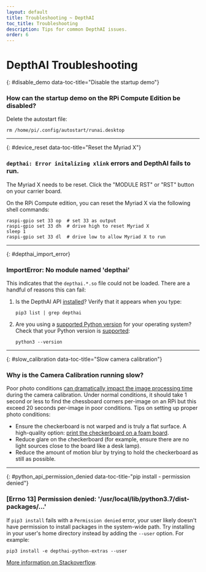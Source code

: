 ```yaml
---
layout: default
title: Troubleshooting ~ DepthAI
toc_title: Troubleshooting
description: Tips for common DepthAI issues.
order: 6
---
```


# DepthAI Troubleshooting

{: #disable_demo data-toc-title="Disable the startup demo"}
### How can the startup demo on the RPi Compute Edition be disabled?

Delete the autostart file:

```
rm /home/pi/.config/autostart/runai.desktop
```
<hr/>

{: #device_reset data-toc-title="Reset the Myriad X"}
### `depthai: Error initalizing xlink` errors and DepthAI fails to run.

The Myriad X needs to be reset. Click the "MODULE RST" or "RST" button on your carrier board.

On the RPi Compute edition, you can reset the Myriad X via the following shell commands:

```
raspi-gpio set 33 op  # set 33 as output
raspi-gpio set 33 dh  # drive high to reset Myriad X
sleep 1
raspi-gpio set 33 dl  # drive low to allow Myriad X to run
```

<hr/>

{: #depthai_import_error}
### ImportError: No module named 'depthai'

This indicates that the `depthai.*.so` file could not be loaded. There are a handful of reasons this can fail:

1. Is the DepthAI API [installed](api/#install)? Verify that it appears when you type:
    ```
    pip3 list | grep depthai
    ```
2. Are you using a [supported Python version](/api/#python_version) for your operating system? Check that your Python version is [supported](/api/#python_version):
    ```
    python3 --version
    ```

<hr/>

{: #slow_calibration data-toc-title="Slow camera calibration"}
### Why is the Camera Calibration running slow?

Poor photo conditions [can dramatically impact the image processing time](https://stackoverflow.com/questions/51073309/why-does-the-camera-calibration-in-opencv-python-takes-more-than-30-minutes) during the camera calibration. Under normal conditions, it should take 1 second or less to find the chessboard corners per-image on an RPi but this exceed 20 seconds per-image in poor conditions. Tips on setting up proper photo conditions:

* Ensure the checkerboard is not warped and is truly a flat surface. A high-quality option: [print the checkerboard on a foam board](https://discuss.luxonis.com/d/38-easy-calibration-targets-for-depthai-opencv-checkerboard).
* Reduce glare on the checkerboard (for example, ensure there are no light sources close to the board like a desk lamp).
* Reduce the amount of motion blur by trying to hold the checkerboard as still as possible.

<hr/>

{: #python_api_permission_denied data-toc-title-"pip install - permission denied"}
### [Errno 13] Permission denied: '/usr/local/lib/python3.7/dist-packages/...'

If `pip3 install` fails with a `Permission denied` error, your user likely doesn't have permission to install packages in the system-wide path. Try installing in your user's home directory instead by adding the `--user` option. For example:

```
pip3 install -e depthai-python-extras --user
```

[More information on Stackoverflow](https://stackoverflow.com/questions/31512422/pip-install-failing-with-oserror-errno-13-permission-denied-on-directory).
